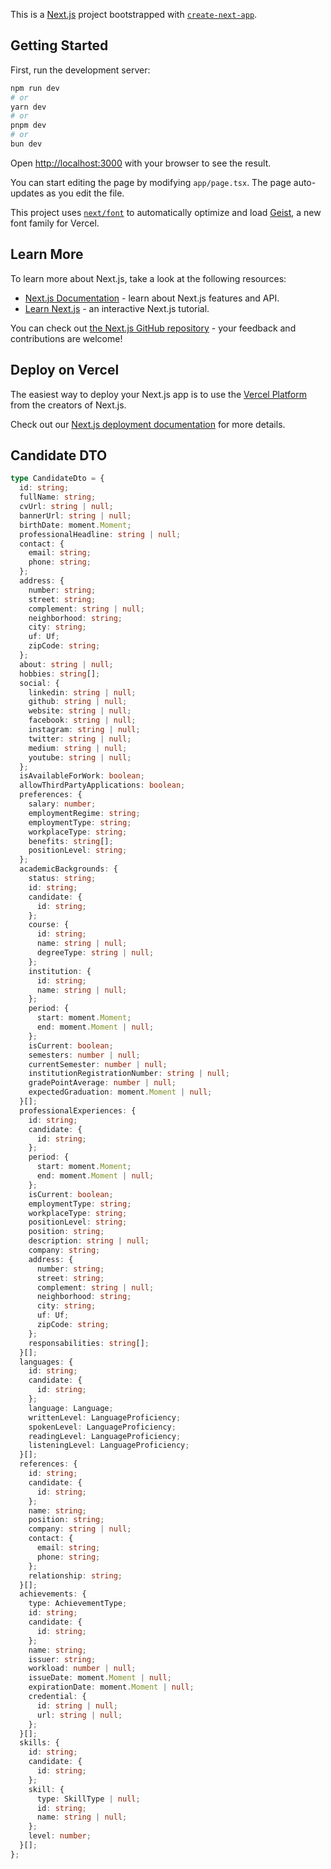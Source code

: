 This is a [Next.js](https://nextjs.org) project bootstrapped with [`create-next-app`](https://nextjs.org/docs/app/api-reference/cli/create-next-app).

## Getting Started

First, run the development server:

```bash
npm run dev
# or
yarn dev
# or
pnpm dev
# or
bun dev
```

Open [http://localhost:3000](http://localhost:3000) with your browser to see the result.

You can start editing the page by modifying `app/page.tsx`. The page auto-updates as you edit the file.

This project uses [`next/font`](https://nextjs.org/docs/app/building-your-application/optimizing/fonts) to automatically optimize and load [Geist](https://vercel.com/font), a new font family for Vercel.

## Learn More

To learn more about Next.js, take a look at the following resources:

- [Next.js Documentation](https://nextjs.org/docs) - learn about Next.js features and API.
- [Learn Next.js](https://nextjs.org/learn) - an interactive Next.js tutorial.

You can check out [the Next.js GitHub repository](https://github.com/vercel/next.js) - your feedback and contributions are welcome!

## Deploy on Vercel

The easiest way to deploy your Next.js app is to use the [Vercel Platform](https://vercel.com/new?utm_medium=default-template&filter=next.js&utm_source=create-next-app&utm_campaign=create-next-app-readme) from the creators of Next.js.

Check out our [Next.js deployment documentation](https://nextjs.org/docs/app/building-your-application/deploying) for more details.

## Candidate DTO

```typescript
type CandidateDto = {
  id: string;
  fullName: string;
  cvUrl: string | null;
  bannerUrl: string | null;
  birthDate: moment.Moment;
  professionalHeadline: string | null;
  contact: {
    email: string;
    phone: string;
  };
  address: {
    number: string;
    street: string;
    complement: string | null;
    neighborhood: string;
    city: string;
    uf: Uf;
    zipCode: string;
  };
  about: string | null;
  hobbies: string[];
  social: {
    linkedin: string | null;
    github: string | null;
    website: string | null;
    facebook: string | null;
    instagram: string | null;
    twitter: string | null;
    medium: string | null;
    youtube: string | null;
  };
  isAvailableForWork: boolean;
  allowThirdPartyApplications: boolean;
  preferences: {
    salary: number;
    employmentRegime: string;
    employmentType: string;
    workplaceType: string;
    benefits: string[];
    positionLevel: string;
  };
  academicBackgrounds: {
    status: string;
    id: string;
    candidate: {
      id: string;
    };
    course: {
      id: string;
      name: string | null;
      degreeType: string | null;
    };
    institution: {
      id: string;
      name: string | null;
    };
    period: {
      start: moment.Moment;
      end: moment.Moment | null;
    };
    isCurrent: boolean;
    semesters: number | null;
    currentSemester: number | null;
    institutionRegistrationNumber: string | null;
    gradePointAverage: number | null;
    expectedGraduation: moment.Moment | null;
  }[];
  professionalExperiences: {
    id: string;
    candidate: {
      id: string;
    };
    period: {
      start: moment.Moment;
      end: moment.Moment | null;
    };
    isCurrent: boolean;
    employmentType: string;
    workplaceType: string;
    positionLevel: string;
    position: string;
    description: string | null;
    company: string;
    address: {
      number: string;
      street: string;
      complement: string | null;
      neighborhood: string;
      city: string;
      uf: Uf;
      zipCode: string;
    };
    responsabilities: string[];
  }[];
  languages: {
    id: string;
    candidate: {
      id: string;
    };
    language: Language;
    writtenLevel: LanguageProficiency;
    spokenLevel: LanguageProficiency;
    readingLevel: LanguageProficiency;
    listeningLevel: LanguageProficiency;
  }[];
  references: {
    id: string;
    candidate: {
      id: string;
    };
    name: string;
    position: string;
    company: string | null;
    contact: {
      email: string;
      phone: string;
    };
    relationship: string;
  }[];
  achievements: {
    type: AchievementType;
    id: string;
    candidate: {
      id: string;
    };
    name: string;
    issuer: string;
    workload: number | null;
    issueDate: moment.Moment | null;
    expirationDate: moment.Moment | null;
    credential: {
      id: string | null;
      url: string | null;
    };
  }[];
  skills: {
    id: string;
    candidate: {
      id: string;
    };
    skill: {
      type: SkillType | null;
      id: string;
      name: string | null;
    };
    level: number;
  }[];
};
```

